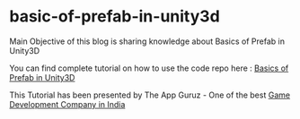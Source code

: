 # basic-of-prefab-in-unity3d

Main Objective of this blog is sharing knowledge about Basics of Prefab in Unity3D

You can find complete tutorial on how to use the code repo here : [Basics of Prefab in Unity3D](http://www.theappguruz.com/unity/basic-of-prefab-in-unity3d/)

This Tutorial has been presented by The App Guruz - One of the best [Game Development Company in India](http://www.theappguruz.com/game-development/)

